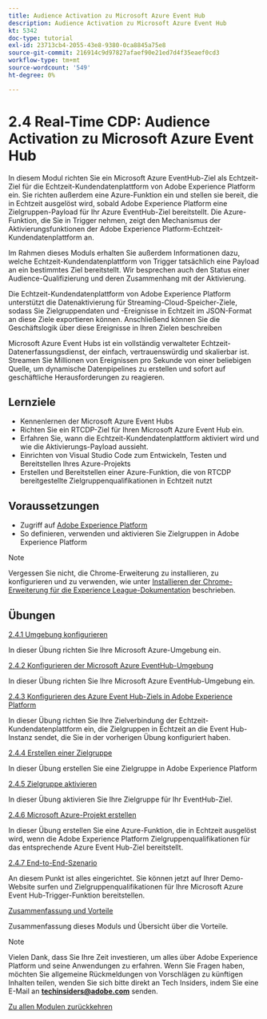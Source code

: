 ```yaml
---
title: Audience Activation zu Microsoft Azure Event Hub
description: Audience Activation zu Microsoft Azure Event Hub
kt: 5342
doc-type: tutorial
exl-id: 23713cb4-2055-43e8-9380-0ca8845a75e8
source-git-commit: 216914c9d97827afaef90e21ed7d4f35eaef0cd3
workflow-type: tm+mt
source-wordcount: '549'
ht-degree: 0%

---
```


# 2.4 Real-Time CDP: Audience Activation zu Microsoft Azure Event Hub

In diesem Modul richten Sie ein Microsoft Azure EventHub-Ziel als Echtzeit-Ziel für die Echtzeit-Kundendatenplattform von Adobe Experience Platform ein. Sie richten außerdem eine Azure-Funktion ein und stellen sie bereit, die in Echtzeit ausgelöst wird, sobald Adobe Experience Platform eine Zielgruppen-Payload für Ihr Azure EventHub-Ziel bereitstellt. Die Azure-Funktion, die Sie in Trigger nehmen, zeigt den Mechanismus der Aktivierungsfunktionen der Adobe Experience Platform-Echtzeit-Kundendatenplattform an.

Im Rahmen dieses Moduls erhalten Sie außerdem Informationen dazu, welche Echtzeit-Kundendatenplattform von Trigger tatsächlich eine Payload an ein bestimmtes Ziel bereitstellt. Wir besprechen auch den Status einer Audience-Qualifizierung und deren Zusammenhang mit der Aktivierung.

Die Echtzeit-Kundendatenplattform von Adobe Experience Platform unterstützt die Datenaktivierung für Streaming-Cloud-Speicher-Ziele, sodass Sie Zielgruppendaten und -Ereignisse in Echtzeit im JSON-Format an diese Ziele exportieren können. Anschließend können Sie die Geschäftslogik über diese Ereignisse in Ihren Zielen beschreiben

Microsoft Azure Event Hubs ist ein vollständig verwalteter Echtzeit-Datenerfassungsdienst, der einfach, vertrauenswürdig und skalierbar ist. Streamen Sie Millionen von Ereignissen pro Sekunde von einer beliebigen Quelle, um dynamische Datenpipelines zu erstellen und sofort auf geschäftliche Herausforderungen zu reagieren.

## Lernziele

- Kennenlernen der Microsoft Azure Event Hubs
- Richten Sie ein RTCDP-Ziel für Ihren Microsoft Azure Event Hub ein.
- Erfahren Sie, wann die Echtzeit-Kundendatenplattform aktiviert wird und wie die Aktivierungs-Payload aussieht.
- Einrichten von Visual Studio Code zum Entwickeln, Testen und Bereitstellen Ihres Azure-Projekts
- Erstellen und Bereitstellen einer Azure-Funktion, die von RTCDP bereitgestellte Zielgruppenqualifikationen in Echtzeit nutzt

## Voraussetzungen

- Zugriff auf [Adobe Experience Platform](https://experience.adobe.com/platform)
- So definieren, verwenden und aktivieren Sie Zielgruppen in Adobe Experience Platform

>[!NOTE]
>
>Vergessen Sie nicht, die Chrome-Erweiterung zu installieren, zu konfigurieren und zu verwenden, wie unter [Installieren der Chrome-Erweiterung für die Experience League-Dokumentation](../../gettingstarted/gettingstarted/ex1.md) beschrieben.

## Übungen

[2.4.1 Umgebung konfigurieren](./ex1.md)

In dieser Übung richten Sie Ihre Microsoft Azure-Umgebung ein.

[2.4.2 Konfigurieren der Microsoft Azure EventHub-Umgebung](./ex2.md)

In dieser Übung richten Sie Ihre Microsoft Azure EventHub-Umgebung ein.

[2.4.3 Konfigurieren des Azure Event Hub-Ziels in Adobe Experience Platform](./ex3.md)

In dieser Übung richten Sie Ihre Zielverbindung der Echtzeit-Kundendatenplattform ein, die Zielgruppen in Echtzeit an die Event Hub-Instanz sendet, die Sie in der vorherigen Übung konfiguriert haben.

[2.4.4 Erstellen einer Zielgruppe](./ex4.md)

In dieser Übung erstellen Sie eine Zielgruppe in Adobe Experience Platform

[2.4.5 Zielgruppe aktivieren](./ex5.md)

In dieser Übung aktivieren Sie Ihre Zielgruppe für Ihr EventHub-Ziel.

[2.4.6 Microsoft Azure-Projekt erstellen](./ex6.md)

In dieser Übung erstellen Sie eine Azure-Funktion, die in Echtzeit ausgelöst wird, wenn die Adobe Experience Platform Zielgruppenqualifikationen für das entsprechende Azure Event Hub-Ziel bereitstellt.

[2.4.7 End-to-End-Szenario](./ex7.md)

An diesem Punkt ist alles eingerichtet. Sie können jetzt auf Ihrer Demo-Website surfen und Zielgruppenqualifikationen für Ihre Microsoft Azure Event Hub-Trigger-Funktion bereitstellen.

[Zusammenfassung und Vorteile](./summary.md)

Zusammenfassung dieses Moduls und Übersicht über die Vorteile.

>[!NOTE]
>
>Vielen Dank, dass Sie Ihre Zeit investieren, um alles über Adobe Experience Platform und seine Anwendungen zu erfahren. Wenn Sie Fragen haben, möchten Sie allgemeine Rückmeldungen von Vorschlägen zu künftigen Inhalten teilen, wenden Sie sich bitte direkt an Tech Insiders, indem Sie eine E-Mail an **techinsiders@adobe.com** senden.

[Zu allen Modulen zurückkehren](../../../overview.md)
